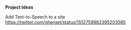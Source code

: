 **Project Ideas**

Add Text-to-Speech to a site
https://twitter.com/gherget/status/1512759982395203585

